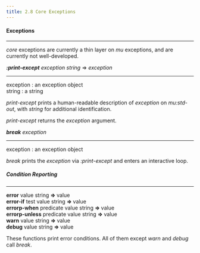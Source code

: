 ```yaml
---
title: 2.8 Core Exceptions
---
```


#### **Exceptions**

------

*core* exceptions are currently a thin layer on *mu* exceptions, and are currently not well-developed.



***:print-except*** *exception* *string* => *exception*

<hr>

<div class="list">
<span class="dfn">exception</span> : an <span class="dfn">exception</span> object</br>
<span class="dfn">string</span> : a <span class="dfn">string</span></br>
</div>



*print-except* prints a human-readable description of *exception* on *mu:std-out*, with *string* for additional identification.

*print-except* returns the *exception* argument.





***break*** *exception*

<hr>

<div class="list">
<span class="dfn">exception</span> : an <span class="dfn">exception</span> object</br>
</div>


*break* prints the *exception* via *:print-except* and enters an interactive loop.



##### Condition Reporting

<hr>
<div class="list">
<strong>error</strong> <span class="dfn">value string</span> <strong> => </strong><span class="dfn">value</span></br>
<strong>error-if</strong> <span class="dfn">test value string</span> <strong> => </strong><span class="dfn">value</span></br>
<strong>errorp-when</strong> <span class="dfn">predicate value string</span> <strong> => </strong><span class="dfn">value</span></br>
<strong>errorp-unless</strong> <span class="dfn">predicate value string</span> <strong> => </strong><span class="dfn">value</span></br>
<strong>warn</strong> <span class="dfn">value string</span> <strong> => </strong><span class="dfn">value</span></br>
<strong>debug</strong> <span class="dfn">value string</span> <strong> => </strong><span class="dfn">value</span></br>
</div>



These functions print error conditions. All of them except *warn* and *debug* call *break*.
